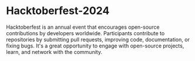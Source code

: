# Hacktoberfest-2024
Hacktoberfest is an annual event that encourages open-source contributions by developers worldwide. Participants contribute to repositories by submitting pull requests, improving code, documentation, or fixing bugs. It's a great opportunity to engage with open-source projects, learn, and network with the community.
